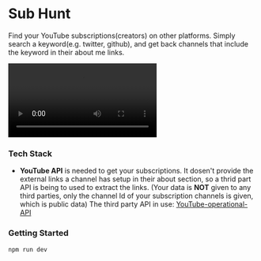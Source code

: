 # Sub Hunt

Find your YouTube subscriptions(creators) on other platforms. Simply search a keyword(e.g. twitter, github), and get back channels that include the keyword in their about me links.

![gif](/public/app_gif.webm)

### Tech Stack

- **YouTube API** is needed to get your subscriptions. It dosen't provide the external links a channel has setup in their about section, so a thrid part API is being to used to extract the links. (Your data is **NOT** given to any third parties, only the channel Id of your subscription channels is given, which is public data) The third party API in use: [YouTube-operational-API](https://github.com/Benjamin-Loison/YouTube-operational-API)

### Getting Started

```bash
npm run dev
```
